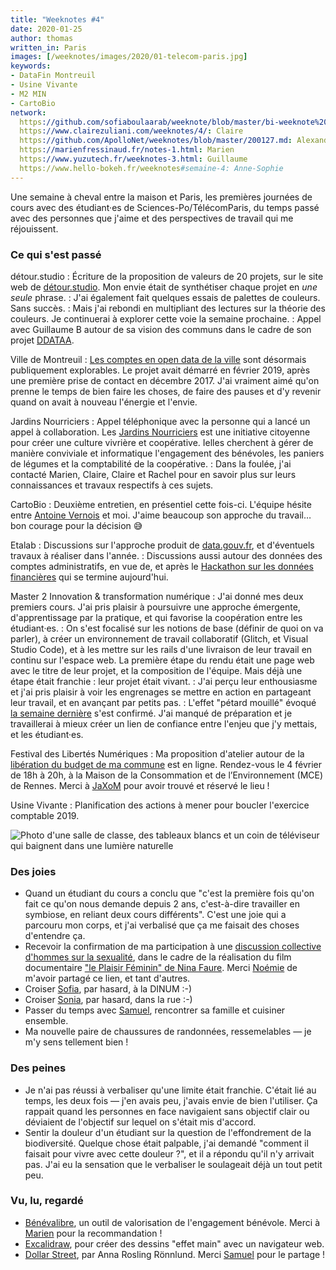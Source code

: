 ```yaml
---
title: "Weeknotes #4"
date: 2020-01-25
author: thomas
written_in: Paris
images: [/weeknotes/images/2020/01-telecom-paris.jpg]
keywords:
- DataFin Montreuil
- Usine Vivante
- M2 MIN
- CartoBio
network:
  https://github.com/sofiaboulaarab/weeknote/blob/master/bi-weeknote%20%232.md: Sofia
  https://www.clairezuliani.com/weeknotes/4/: Claire
  https://github.com/ApolloNet/weeknotes/blob/master/200127.md: Alexandre
  https://marienfressinaud.fr/notes-1.html: Marien
  https://www.yuzutech.fr/weeknotes-3.html: Guillaume
  https://www.hello-bokeh.fr/weeknotes#semaine-4: Anne-Sophie
---
```


Une semaine à cheval entre la maison et Paris, les premières journées
de cours avec des étudiant·es de Sciences-Po/TélécomParis, du temps passé avec
des personnes que j'aime et des perspectives de travail qui me réjouissent.

<!--more-->

### Ce qui s'est passé

détour.studio
: Écriture de la proposition de valeurs de 20 projets, sur le site web de [détour.studio].
  Mon envie était de synthétiser chaque projet en _une seule_ phrase.
: J'ai également fait quelques essais de palettes de couleurs. Sans succès.
: Mais j'ai rebondi en multipliant des lectures sur la théorie des couleurs.
  Je continuerai à explorer cette voie la semaine prochaine.
: Appel avec Guillaume B autour de sa vision des communs dans le cadre de son projet [DDATAA].

Ville de Montreuil
: [Les comptes en open data de la ville](https://www.montreuil.fr/vie-citoyenne/finances-et-marches-publics/explorer-les-comptes-de-la-ville)
  sont désormais publiquement explorables.
  Le projet avait démarré en février 2019, après une première prise de contact en décembre 2017.
  J'ai vraiment aimé qu'on prenne le temps de bien faire les choses,
  de faire des pauses et d'y revenir quand on avait à nouveau l'énergie et l'envie.

Jardins Nourriciers
: Appel téléphonique avec la personne qui a lancé un appel à collaboration.
  Les [Jardins Nourriciers] est une initiative citoyenne pour créer une culture vivrière et coopérative.
  Ielles cherchent à gérer de manière conviviale et informatique l'engagement des bénévoles,
  les paniers de légumes et la comptabilité de la coopérative.
: Dans la foulée, j'ai contacté Marien, Claire, Claire et Rachel pour
  en savoir plus sur leurs connaissances et travaux respectifs à ces sujets.

CartoBio
: Deuxième entretien, en présentiel cette fois-ci.
  L'équipe hésite entre [Antoine Vernois](https://blog.crafting-labs.fr/ensemble/) et moi.
  J'aime beaucoup son approche du travail… bon courage pour la décision 😅

Etalab
: Discussions sur l'approche produit de [data.gouv.fr](https://www.data.gouv.fr),
  et d'éventuels travaux à réaliser dans l'année.
: Discussions aussi autour des données des comptes administratifs,
  en vue de, et après le [Hackathon sur les données financières](https://datafin.fr/)
  qui se termine aujourd'hui.


Master 2 Innovation & transformation numérique
: J'ai donné mes deux premiers cours.
  J'ai pris plaisir à poursuivre une approche émergente, d'apprentissage
  par la pratique, et qui favorise la coopération entre les étudiant·es.
: On s'est focalisé sur les notions de base (définir de quoi on va parler),
  à créer un environnement de travail collaboratif (Glitch, et Visual Studio Code),
  et à les mettre sur les rails d'une livraison de leur travail en continu sur l'espace web.
  La première étape du rendu était une page web avec le titre de leur projet, et la composition de l'équipe.
  Mais déjà une étape était franchie : leur projet était vivant.
: J'ai perçu leur enthousiasme et j'ai pris plaisir à voir les engrenages
  se mettre en action en partageant leur travail, et en avançant par petits pas.
: L'effet "pétard mouillé" évoqué [la semaine dernière](/weeknotes/4/) s'est confirmé.
  J'ai manqué de préparation et je travaillerai à mieux créer un lien de confiance
  entre l'enjeu que j'y mettais, et les étudiant·es.


Festival des Libertés Numériques
: Ma proposition d'atelier autour de la [libération du budget de ma commune][fdln-budget]
  est en ligne. Rendez-vous le 4 février de 18h à 20h, à la
  Maison de la Consommation et de l’Environnement (MCE) de Rennes.
  Merci à [JaXoM](https://tchack.xyz) pour avoir trouvé et réservé le lieu !


Usine Vivante
: Planification des actions à mener pour boucler l'exercice comptable 2019.

![Photo d'une salle de classe, des tableaux blancs et un coin de téléviseur qui baignent dans une lumière naturelle](/weeknotes/images/2020/01-telecom-paris.jpg "Salle de cours à TélécomParis (janvier 2020)")


### Des joies

- Quand un étudiant du cours a conclu que "c'est la première fois qu'on
  fait ce qu'on nous demande depuis 2 ans, c'est-à-dire travailler en symbiose,
  en reliant deux cours différents".
  C'est une joie qui a parcouru mon corps, et j'ai verbalisé que ça me faisait des choses d'entendre ça.
- Recevoir la confirmation de ma participation à une [discussion collective
  d'hommes sur la sexualité](https://www.facebook.com/events/2655738987795211/),
  dans le cadre de la réalisation du film documentaire
  ["le Plaisir Féminin" de Nina Faure](https://www.youtube.com/watch?v=tyOfI-gpMmQ).
  Merci [Noémie] de m'avoir partagé ce lien, et tant d'autres.
- Croiser [Sofia], par hasard, à la DINUM :-)
- Croiser [Sonia], par hasard, dans la rue :-)
- Passer du temps avec [Samuel], rencontrer sa famille et cuisiner ensemble.
- Ma nouvelle paire de chaussures de randonnées, ressemelables — je m'y sens tellement bien !

### Des peines

- Je n'ai pas réussi à verbaliser qu'une limite était franchie.
  C'était lié au temps, les deux fois — j'en avais peu, j'avais envie de bien l'utiliser.
  Ça rappait quand les personnes en face navigaient sans objectif clair ou
  déviaient de l'objectif sur lequel on s'était mis d'accord.
- Sentir la douleur d'un étudiant sur la question de l'effondrement de la biodiversité.
  Quelque chose était palpable, j'ai demandé "comment il faisait pour vivre avec cette douleur ?",
  et il a répondu qu'il n'y arrivait pas. J'ai eu la sensation que le verbaliser le soulageait déjà un tout petit peu.


### Vu, lu, regardé

- [Bénévalibre](https://benevalibre.org/), un outil de valorisation de l'engagement bénévole.
  Merci à [Marien] pour la recommandation !
- [Excalidraw](https://excalidraw.com/), pour créer des dessins "effet main" avec un navigateur web.
- [Dollar Street](https://www.gapminder.org/dollar-street/), par Anna Rosling Rönnlund.
  Merci [Samuel] pour le partage !


[détour.studio]: /
[Sofia]: https://twitter.com/sofiaboulaarab
[Sonia]: https://github.com/soniaprevost
[Noémie]: https://noemiegirard.co
[fdln-budget]: https://fdln.insa-rennes.fr/region-de-rennes/atelier-liberons-le-budget-de-notre-commune/
[DDATAA]: https://ddataa.org/
[Jardins Nourriciers]: https://www.lesjardinsnourriciers.com/
[Marien]: https://www.marienfressinaud.fr/
[Samuel]: https://twitter.com/cybunk
